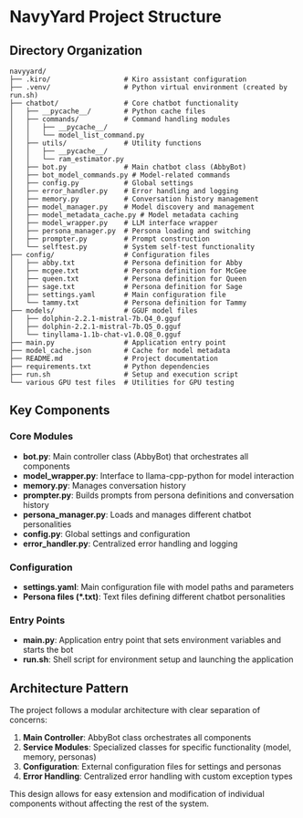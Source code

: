 # NavyYard Project Structure

## Directory Organization

```
navyyard/
├── .kiro/                  # Kiro assistant configuration
├── .venv/                  # Python virtual environment (created by run.sh)
├── chatbot/                # Core chatbot functionality
│   ├── __pycache__/        # Python cache files
│   ├── commands/           # Command handling modules
│   │   ├── __pycache__/
│   │   └── model_list_command.py
│   ├── utils/              # Utility functions
│   │   ├── __pycache__/
│   │   └── ram_estimator.py
│   ├── bot.py              # Main chatbot class (AbbyBot)
│   ├── bot_model_commands.py # Model-related commands
│   ├── config.py           # Global settings
│   ├── error_handler.py    # Error handling and logging
│   ├── memory.py           # Conversation history management
│   ├── model_manager.py    # Model discovery and management
│   ├── model_metadata_cache.py # Model metadata caching
│   ├── model_wrapper.py    # LLM interface wrapper
│   ├── persona_manager.py  # Persona loading and switching
│   ├── prompter.py         # Prompt construction
│   └── selftest.py         # System self-test functionality
├── config/                 # Configuration files
│   ├── abby.txt            # Persona definition for Abby
│   ├── mcgee.txt           # Persona definition for McGee
│   ├── queen.txt           # Persona definition for Queen
│   ├── sage.txt            # Persona definition for Sage
│   ├── settings.yaml       # Main configuration file
│   └── tammy.txt           # Persona definition for Tammy
├── models/                 # GGUF model files
│   ├── dolphin-2.2.1-mistral-7b.Q4_0.gguf
│   ├── dolphin-2.2.1-mistral-7b.Q5_0.gguf
│   └── tinyllama-1.1b-chat-v1.0.Q8_0.gguf
├── main.py                 # Application entry point
├── model_cache.json        # Cache for model metadata
├── README.md               # Project documentation
├── requirements.txt        # Python dependencies
├── run.sh                  # Setup and execution script
└── various GPU test files  # Utilities for GPU testing
```

## Key Components

### Core Modules

- **bot.py**: Main controller class (AbbyBot) that orchestrates all components
- **model_wrapper.py**: Interface to llama-cpp-python for model interaction
- **memory.py**: Manages conversation history
- **prompter.py**: Builds prompts from persona definitions and conversation history
- **persona_manager.py**: Loads and manages different chatbot personalities
- **config.py**: Global settings and configuration
- **error_handler.py**: Centralized error handling and logging

### Configuration

- **settings.yaml**: Main configuration file with model paths and parameters
- **Persona files (*.txt)**: Text files defining different chatbot personalities

### Entry Points

- **main.py**: Application entry point that sets environment variables and starts the bot
- **run.sh**: Shell script for environment setup and launching the application

## Architecture Pattern

The project follows a modular architecture with clear separation of concerns:

1. **Main Controller**: AbbyBot class orchestrates all components
2. **Service Modules**: Specialized classes for specific functionality (model, memory, personas)
3. **Configuration**: External configuration files for settings and personas
4. **Error Handling**: Centralized error handling with custom exception types

This design allows for easy extension and modification of individual components without affecting the rest of the system.